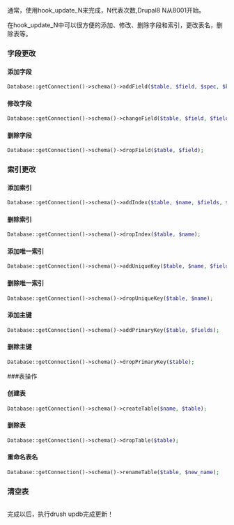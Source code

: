 通常，使用hook_update_N来完成，N代表次数,Drupal8 N从8001开始。

在hook_update_N中可以很方便的添加、修改、删除字段和索引，更改表名，删除表等。

### 字段更改

#### 添加字段
```php
Database::getConnection()->schema()->addField($table, $field, $spec, $keys_new);
```

#### 修改字段
```php
Database::getConnection()->schema()->changeField($table, $field, $field_new, $spec, $keys_new);
```

#### 删除字段
```php
Database::getConnection()->schema()->dropField($table, $field);
```

### 索引更改

#### 添加索引
```php
Database::getConnection()->schema()->addIndex($table, $name, $fields, $spec);
```

#### 删除索引
```php
Database::getConnection()->schema()->dropIndex($table, $name);
```

#### 添加唯一索引
```php
Database::getConnection()->schema()->addUniqueKey($table, $name, $fields);
```

#### 删除唯一索引
```php
Database::getConnection()->schema()->dropUniqueKey($table, $name);
```

#### 添加主键
```php
Database::getConnection()->schema()->addPrimaryKey($table, $fields);
```

#### 删除主键
```php
Database::getConnection()->schema()->dropPrimaryKey($table);
```

###表操作

#### 创建表
```php
Database::getConnection()->schema()->createTable($name, $table);
```

#### 删除表
```php
Database::getConnection()->schema()->dropTable($table);
```

#### 重命名表名
```php
Database::getConnection()->schema()->renameTable($table, $new_name);
```

### 清空表
```php

```

完成以后，执行drush updb完成更新！